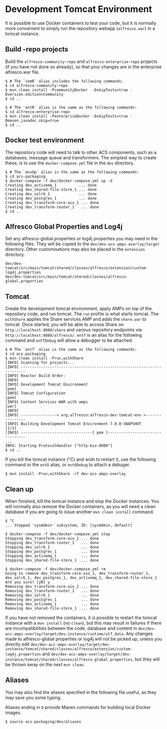 # Development Tomcat Environment


It is possible to use Docker containers to test your code, but it is normally more convenient to simply run the
repository webapp (`alfresco.war`) in a tomcat instance.

## Build -repo projects
Build the `alfresco-community-repo` and `alfresco-enterprise-repo` projects (if you have not
done so already), so that your changes are in the enterprise alfresco.war file.
~~~
$ # The `comR` alias includes the following commands:
$ cd alfresco-community-repo
$ mvn clean install -PcommunityDocker  -DskipTests=true -Dversion.edition=Community
$ cd ..

$ # The `entR` alias is the same as the following commands:
$ cd alfresco-enterprise-repo
$ mvn clean install -PenterpriseDocker -DskipTests=true -Dmaven.javadoc.skip=true
$ cd ..
~~~

## Docker test environment
The repository code will need to talk to other ACS components, such as a databases, message queue and transformers.
The simplest way to create these, is to use the `docker-compose.yml` file in the `dev` directory.
~~~
$ # The `envUp` alias is the same as the following commands:
$ cd acs-packaging
$ docker-compose -f dev/docker-compose.yml up -d
Creating dev_activemq_1          ... done
Creating dev_shared-file-store_1 ... done
Creating dev_solr6_1             ... done
Creating dev_postgres_1          ... done
Creating dev_transform-core-aio_1 ... done
Creating dev_transform-router_1   ... done
$ cd ..
~~~

## Alfresco Global Properties and Log4j
Set any alfresco-global.properties or log4j properties you may need in the following files. They will be copied
to the `dev/dev-acs-amps-overlay/target` directory. Other customisations may also be placed in the `extension` directory. 
~~~
dev/dev-tomcat/src/main/tomcat/shared/classes/alfresco/extension/custom-log4j.properties
dev/dev-tomcat/src/main/tomcat/shared/classes/alfresco-global.properties
~~~

## Tomcat
Create the development tomcat environment, apply AMPs on top of the repository code, and
run tomcat. The `run` profile is what starts tomcat. The `withShare` applies
the Share services AMP and adds the `share.war` to tomcat. 
Once started, you will be able to access Share on `http://localhost:8080/share` and various repository
endpoints via `http://localhost:8080/alfresco/`. `entT` is an alias for the
following command and `entTDebug` will allow a debugger to be attached.
~~~
$ # The `entT` alias is the same as the following commands:
$ cd acs-packaging
$ mvn clean install -Prun,withShare
[INFO] Scanning for projects...
[INFO] ------------------------------------------------------------------------
[INFO] Reactor Build Order:
[INFO] 
[INFO] Development Tomcat Environment                                     [pom]
[INFO] Tomcat Configuration                                               [pom]
[INFO] Content Services WAR with amps                                     [war]
[INFO] 
[INFO] ----------------< org.alfresco:alfresco-dev-tomcat-env >----------------
[INFO] Building Development Tomcat Environment 7.0.0-SNAPSHOT             [1/3]
[INFO] --------------------------------[ pom ]---------------------------------
...
INFO: Starting ProtocolHandler ["http-bio-8080"]
$ cd ..
~~~

If you kill the tomcat instance (^C) and wish to restart it, use the following command
or the `entO` alias, or `entODebug` to attach a debuger.
~~~
$ mvn install -Prun,withShare -rf dev-acs-amps-overlay
~~~


## Clean up
When finished, kill the tomcat instance and stop the Docker instances. You will normally also
remove the Docker containers, as you will need a clean database if you are going to issue
another `mvn clean install` command.
~~~
$ ^C
... Stopped 'sysAdmin' subsystem, ID: [sysAdmin, default]

$ docker-compose -f dev/docker-compose.yml stop
Stopping dev_transform-core-aio_1 ... done
Stopping dev_transform-router_1   ... done
Stopping dev_solr6_1              ... done
Stopping dev_postgres_1           ... done
Stopping dev_activemq_1           ... done
Stopping dev_shared-file-store_1  ... done

$ docker-compose -f dev/docker-compose.yml rm
Going to remove dev_transform-core-aio_1, dev_transform-router_1, dev_solr6_1, dev_postgres_1, dev_activemq_1, dev_shared-file-store_1
Are you sure? [yN] y
Removing dev_transform-core-aio_1 ... done
Removing dev_transform-router_1   ... done
Removing dev_solr6_1              ... done
Removing dev_postgres_1           ... done
Removing dev_activemq_1           ... done
Removing dev_shared-file-store_1  ... done
~~~

If you have not removed the containers, it is possible to restart the tomcat instance with
a `mvn install` (no `clean`), but this may result in failures if there are incompatibilities
between the code, database and content in `dev/dev-acs-amps-overlay/target/dev-instance/runtime/alf_data`.
Any changes made to alfresco-global properties or log4j will not be picked up, unless you
directly edit `dev/dev-acs-amps-overlay/target/dev-instance/tomcat/shared/classes/alfresco/extension/custom-log4j.properties`
and `dev/dev-acs-amps-overlay/target/dev-instance/tomcat/shared/classes/alfresco-global.properties`, but they will be thrown away
on the next `mvn clean`.

## Aliases
You may also find the aliases specified in the following file useful, as they may save you some typing.

Aliases ending in `D` provide Maven commands for building local Docker images.
~~~
$ source acs-packaging/dev/aliases
~~~
